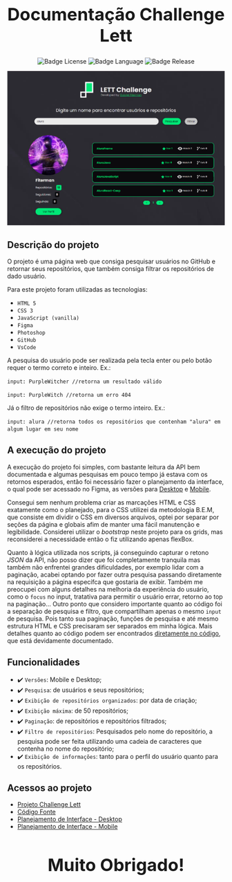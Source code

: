 <h1 align="center" style="font-size: 2.5rem;"> Documentação Challenge Lett</h1>

<p align="center">
    <img src="https://img.shields.io/github/license/PurpleWitcher/ChallengeLett?style=for-the-badge" alt="Badge License"/>
    <img src="https://img.shields.io/badge/language%20-JavaScript-orange?style=for-the-badge" alt="Badge Language"/>
    <img src="https://img.shields.io/badge/release%20date-March%202022-brightgreen?style=for-the-badge" alt="Badge Release"/>
</p>

<img src="./assets/img/ImgSistema.png" alt="Imagem Sistema"/>

## Descrição do projeto
O projeto é uma página web que consiga pesquisar usuários no GitHub e retornar seus repositórios, que também consiga filtrar os repositórios de dado usuário.

Para este projeto foram utilizadas as tecnologias:
- `HTML 5`
- `CSS 3`
- `JavaScript (vanilla)`
- `Figma`
- `Photoshop`
- `GitHub`
- `VsCode`

A pesquisa do usuário pode ser realizada pela tecla enter ou pelo botão requer o termo correto e inteiro. Ex.:

``` input: PurpleWitcher //retorna um resultado válido ```

``` input: PurpleWitch //retorna um erro 404 ```

Já o filtro de repositórios não exige o termo inteiro. Ex.:

``` input: alura //retorna todos os repositórios que contenham "alura" em algum lugar em seu nome ```

## A execução do projeto
A execução do projeto foi simples, com bastante leitura da API bem documentada e algumas pesquisas em pouco tempo já estava com os retornos esperados, então foi necessário fazer o planejamento da interface, o qual pode ser acessado no Figma, as versões para <a href="https://www.figma.com/file/SwpCV4nAH2i3Pn7iO0LEpA/LettChalange?node-id=0%3A1" target="_blank">Desktop</a> e <a href="https://www.figma.com/file/SwpCV4nAH2i3Pn7iO0LEpA/LettChalange?node-id=6%3A687" target="_blank">Mobile</a>.

Consegui sem nenhum problema criar as marcações HTML e CSS exatamente como o planejado, para o CSS utilizei da metodologia B.E.M, que consiste em dividir o CSS em diversos arquivos, optei por separar por seções da página e globais afim de manter uma fácil manutenção e legibilidade. Considerei utilizar o *bootstrap* neste projeto para os grids, mas reconsiderei a necessidade então o fiz utilizando apenas flexBox.

Quanto à lógica utilizada nos scripts, já conseguindo capturar o retono *JSON* da API, não posso dizer que foi completamente tranquila mas também não enfrentei grandes dificuldades, por exemplo lidar com a paginação, acabei optando por fazer outra pesquisa passando diretamente na requisição a página específca que gostaria de exibir. Também me preocupei com alguns detalhes na melhoria da experiência do usuário, como o ```focus``` no input, tratativa para permitir o usuário errar, retorno ao top na paginação... Outro ponto que considero importante quanto ao código foi a separação de pesquisa e filtro, que compartilham apenas o mesmo ```input``` de pesquisa. Pois tanto sua paginação, funções de pesquisa e até mesmo estrutura HTML e CSS precisaram ser separados em minha lógica. Mais detalhes quanto ao código podem ser encontrados <a href="https://github.com/PurpleWitcher/ChallengeLett/blob/main/assets/scripts/index.js">diretamente no código</a>, que está devidamente documentado.

## Funcionalidades
- :heavy_check_mark: `Versões`: Mobile e Desktop;
- :heavy_check_mark: `Pesquisa`: de usuários e seus repositórios;
- :heavy_check_mark: `Exibição de repositórios organizados`: por data de criação;
- :heavy_check_mark: `Exibição máxima`: de 50 repositórios;
- :heavy_check_mark: `Paginação`: de repositórios e repositórios filtrados;
- :heavy_check_mark: `Filtro de repositórios`: Pesquisados pelo nome do repositório, a pesquisa pode ser feita utilizando uma cadeia de caracteres que contenha no nome do repositório;
- :heavy_check_mark: `Exibição de informações`: tanto para o perfil do usuário quanto para os repositórios.

## Acessos ao projeto
- <a href="https://PurpleWitcher.github.io/ChallengeLett" target="_blank">Projeto Challenge Lett</a>
- <a href="https://github.com/PurpleWitcher/ChallengeLett" target="_blank">Código Fonte</a>
- <a href="https://www.figma.com/proto/SwpCV4nAH2i3Pn7iO0LEpA/LettChalange?node-id=6%3A236&scaling=scale-down-width&page-id=0%3A1&starting-point-node-id=6%3A236" target="_blank">Planejamento de Interface - Desktop</a>
- <a href="https://www.figma.com/proto/SwpCV4nAH2i3Pn7iO0LEpA/LettChalange?node-id=6%3A1994&scaling=min-zoom&page-id=6%3A687" target="_blank">Planejamento de Interface - Mobile</a>

<h1 align="center" style="font-size: 2.5rem;"> Muito Obrigado!</h1>
